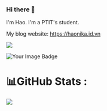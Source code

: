 ### Hi there 👋
I'm Hao. I'm a PTIT's student.

My blog website: https://haonika.id.vn

![](https://komarev.com/ghpvc/?username=DuongHaoNika)

<img src="https://tryhackme-badges.s3.amazonaws.com/haonika.png" alt="Your Image Badge" />

# 📊GitHub Stats :
![](https://github-readme-streak-stats.herokuapp.com/?user=DuongHaoNika&theme=city_light&hide_border=true)<br/>

